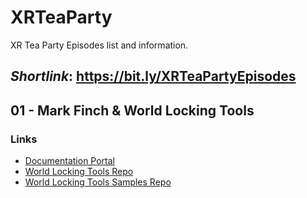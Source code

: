 # XRTeaParty

XR Tea Party Episodes list and information.

## *Shortlink*: https://bit.ly/XRTeaPartyEpisodes

## 01 - Mark Finch & World Locking Tools

### Links

- [Documentation Portal](https://microsoft.github.io/MixedReality-WorldLockingTools-Unity/README.html)
- [World Locking Tools Repo](https://github.com/microsoft/MixedReality-WorldLockingTools-Unity)
- [World Locking Tools Samples Repo](https://github.com/microsoft/MixedReality-WorldLockingTools-Samples)


